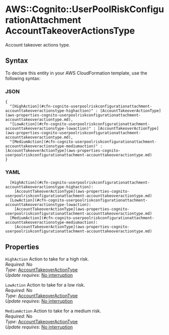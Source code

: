 # AWS::Cognito::UserPoolRiskConfigurationAttachment AccountTakeoverActionsType<a name="aws-properties-cognito-userpoolriskconfigurationattachment-accounttakeoveractionstype"></a>

Account takeover actions type\.

## Syntax<a name="aws-properties-cognito-userpoolriskconfigurationattachment-accounttakeoveractionstype-syntax"></a>

To declare this entity in your AWS CloudFormation template, use the following syntax:

### JSON<a name="aws-properties-cognito-userpoolriskconfigurationattachment-accounttakeoveractionstype-syntax.json"></a>

```
{
  "[HighAction](#cfn-cognito-userpoolriskconfigurationattachment-accounttakeoveractionstype-highaction)" : [AccountTakeoverActionType](aws-properties-cognito-userpoolriskconfigurationattachment-accounttakeoveractiontype.md),
  "[LowAction](#cfn-cognito-userpoolriskconfigurationattachment-accounttakeoveractionstype-lowaction)" : [AccountTakeoverActionType](aws-properties-cognito-userpoolriskconfigurationattachment-accounttakeoveractiontype.md),
  "[MediumAction](#cfn-cognito-userpoolriskconfigurationattachment-accounttakeoveractionstype-mediumaction)" : [AccountTakeoverActionType](aws-properties-cognito-userpoolriskconfigurationattachment-accounttakeoveractiontype.md)
}
```

### YAML<a name="aws-properties-cognito-userpoolriskconfigurationattachment-accounttakeoveractionstype-syntax.yaml"></a>

```
  [HighAction](#cfn-cognito-userpoolriskconfigurationattachment-accounttakeoveractionstype-highaction): 
    [AccountTakeoverActionType](aws-properties-cognito-userpoolriskconfigurationattachment-accounttakeoveractiontype.md)
  [LowAction](#cfn-cognito-userpoolriskconfigurationattachment-accounttakeoveractionstype-lowaction): 
    [AccountTakeoverActionType](aws-properties-cognito-userpoolriskconfigurationattachment-accounttakeoveractiontype.md)
  [MediumAction](#cfn-cognito-userpoolriskconfigurationattachment-accounttakeoveractionstype-mediumaction): 
    [AccountTakeoverActionType](aws-properties-cognito-userpoolriskconfigurationattachment-accounttakeoveractiontype.md)
```

## Properties<a name="aws-properties-cognito-userpoolriskconfigurationattachment-accounttakeoveractionstype-properties"></a>

`HighAction`  <a name="cfn-cognito-userpoolriskconfigurationattachment-accounttakeoveractionstype-highaction"></a>
Action to take for a high risk\.  
*Required*: No  
*Type*: [AccountTakeoverActionType](aws-properties-cognito-userpoolriskconfigurationattachment-accounttakeoveractiontype.md)  
*Update requires*: [No interruption](https://docs.aws.amazon.com/AWSCloudFormation/latest/UserGuide/using-cfn-updating-stacks-update-behaviors.html#update-no-interrupt)

`LowAction`  <a name="cfn-cognito-userpoolriskconfigurationattachment-accounttakeoveractionstype-lowaction"></a>
Action to take for a low risk\.  
*Required*: No  
*Type*: [AccountTakeoverActionType](aws-properties-cognito-userpoolriskconfigurationattachment-accounttakeoveractiontype.md)  
*Update requires*: [No interruption](https://docs.aws.amazon.com/AWSCloudFormation/latest/UserGuide/using-cfn-updating-stacks-update-behaviors.html#update-no-interrupt)

`MediumAction`  <a name="cfn-cognito-userpoolriskconfigurationattachment-accounttakeoveractionstype-mediumaction"></a>
Action to take for a medium risk\.  
*Required*: No  
*Type*: [AccountTakeoverActionType](aws-properties-cognito-userpoolriskconfigurationattachment-accounttakeoveractiontype.md)  
*Update requires*: [No interruption](https://docs.aws.amazon.com/AWSCloudFormation/latest/UserGuide/using-cfn-updating-stacks-update-behaviors.html#update-no-interrupt)